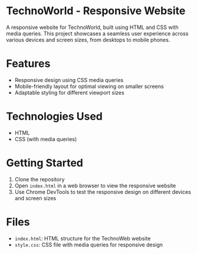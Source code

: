 
# TechnoWorld - Responsive Website

A responsive website for TechnoWorld, built using HTML and CSS with media queries. This project showcases a seamless user experience across various devices and screen sizes, from desktops to mobile phones.

# Features

- Responsive design using CSS media queries
- Mobile-friendly layout for optimal viewing on smaller screens
- Adaptable styling for different viewport sizes

# Technologies Used

- HTML
- CSS (with media queries)

# Getting Started

1. Clone the repository
2. Open `index.html` in a web browser to view the responsive website
3. Use Chrome DevTools to test the responsive design on different devices and screen sizes

# Files

- `index.html`: HTML structure for the TechnoWeb website
- `style.css`: CSS file with media queries for responsive design
